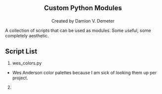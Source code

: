 ## <p align="center">Custom Python Modules</p>    
<p align="center"> Created by Damion V. Demeter</p>   

A collection of scripts that can be used as modules. Some useful, some completely aesthetic.

## Script List
1. wes_colors.py
 * Wes Anderson color palettes because I am sick of looking them up per project.  
2.  
